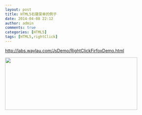 ```yaml
---
layout: post
title: HTML5右键菜单的例子
date: 2014-04-08 22:12
author: admin
comments: true
categories: [HTML5]
tags: [HTML5,rightClick]
---
```

<http://labs.waylau.com/JsDemo/RightClickFirfoxDemo.html>

<img class="alignnone" alt="" src="http://c.hiphotos.bdimg.com/album/s%3D550%3Bq%3D90%3Bc%3Dxiangce%2C100%2C100/sign=6ddb41ae0855b31998f982707392f31b/78310a55b319ebc4755d7b368026cffc1e171673.jpg?referer=df8d32e400087bf424fb62d95212&amp;x=.jpg" width="433" height="172" />


